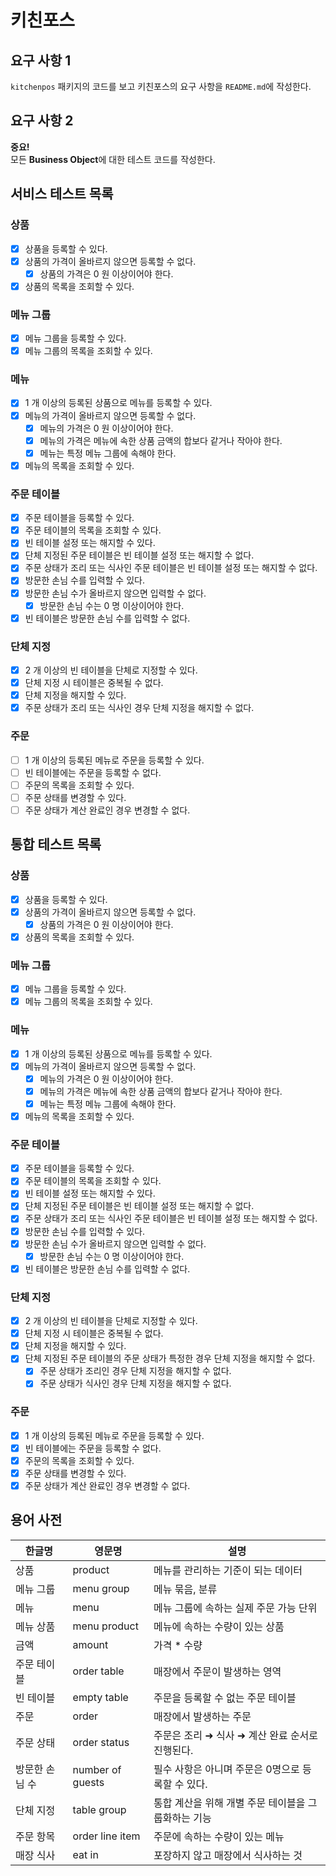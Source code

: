 # 키친포스

## 요구 사항 1

`kitchenpos` 패키지의 코드를 보고 키친포스의 요구 사항을 `README.md`에 작성한다.

## 요구 사항 2

**중요!**  
모든 **Business Object**에 대한 테스트 코드를 작성한다.

## 서비스 테스트 목록

### 상품

- [x] 상품을 등록할 수 있다.
- [x] 상품의 가격이 올바르지 않으면 등록할 수 없다.
    - [x] 상품의 가격은 0 원 이상이어야 한다.
- [x] 상품의 목록을 조회할 수 있다.

### 메뉴 그룹

- [x] 메뉴 그룹을 등록할 수 있다.
- [x] 메뉴 그룹의 목록을 조회할 수 있다.

### 메뉴

- [x] 1 개 이상의 등록된 상품으로 메뉴를 등록할 수 있다.
- [x] 메뉴의 가격이 올바르지 않으면 등록할 수 없다.
    - [x] 메뉴의 가격은 0 원 이상이어야 한다.
    - [x] 메뉴의 가격은 메뉴에 속한 상품 금액의 합보다 같거나 작아야 한다.
    - [x] 메뉴는 특정 메뉴 그룹에 속해야 한다.
- [x] 메뉴의 목록을 조회할 수 있다.

### 주문 테이블

- [x] 주문 테이블을 등록할 수 있다.
- [x] 주문 테이블의 목록을 조회할 수 있다.
- [x] 빈 테이블 설정 또는 해지할 수 있다.
- [x] 단체 지정된 주문 테이블은 빈 테이블 설정 또는 해지할 수 없다.
- [x] 주문 상태가 조리 또는 식사인 주문 테이블은 빈 테이블 설정 또는 해지할 수 없다.
- [x] 방문한 손님 수를 입력할 수 있다.
- [x] 방문한 손님 수가 올바르지 않으면 입력할 수 없다.
    - [x] 방문한 손님 수는 0 명 이상이어야 한다.
- [x] 빈 테이블은 방문한 손님 수를 입력할 수 없다.

### 단체 지정

- [x] 2 개 이상의 빈 테이블을 단체로 지정할 수 있다.
- [x] 단체 지정 시 테이블은 중복될 수 없다.
- [x] 단체 지정을 해지할 수 있다.
- [x] 주문 상태가 조리 또는 식사인 경우 단체 지정을 해지할 수 없다.

### 주문

- [ ] 1 개 이상의 등록된 메뉴로 주문을 등록할 수 있다.
- [ ] 빈 테이블에는 주문을 등록할 수 없다.
- [ ] 주문의 목록을 조회할 수 있다.
- [ ] 주문 상태를 변경할 수 있다.
- [ ] 주문 상태가 계산 완료인 경우 변경할 수 없다.

## 통합 테스트 목록

### 상품

- [x] 상품을 등록할 수 있다.
- [x] 상품의 가격이 올바르지 않으면 등록할 수 없다.
    - [x] 상품의 가격은 0 원 이상이어야 한다.
- [x] 상품의 목록을 조회할 수 있다.

### 메뉴 그룹

- [x] 메뉴 그룹을 등록할 수 있다.
- [x] 메뉴 그룹의 목록을 조회할 수 있다.

### 메뉴

- [x] 1 개 이상의 등록된 상품으로 메뉴를 등록할 수 있다.
- [x] 메뉴의 가격이 올바르지 않으면 등록할 수 없다.
    - [x] 메뉴의 가격은 0 원 이상이어야 한다.
    - [x] 메뉴의 가격은 메뉴에 속한 상품 금액의 합보다 같거나 작아야 한다.
    - [x] 메뉴는 특정 메뉴 그룹에 속해야 한다.
- [x] 메뉴의 목록을 조회할 수 있다.

### 주문 테이블

- [x] 주문 테이블을 등록할 수 있다.
- [x] 주문 테이블의 목록을 조회할 수 있다.
- [x] 빈 테이블 설정 또는 해지할 수 있다.
- [x] 단체 지정된 주문 테이블은 빈 테이블 설정 또는 해지할 수 없다.
- [x] 주문 상태가 조리 또는 식사인 주문 테이블은 빈 테이블 설정 또는 해지할 수 없다.
- [x] 방문한 손님 수를 입력할 수 있다.
- [x] 방문한 손님 수가 올바르지 않으면 입력할 수 없다.
    - [x] 방문한 손님 수는 0 명 이상이어야 한다.
- [x] 빈 테이블은 방문한 손님 수를 입력할 수 없다.

### 단체 지정

- [x] 2 개 이상의 빈 테이블을 단체로 지정할 수 있다.
- [x] 단체 지정 시 테이블은 중복될 수 없다.
- [x] 단체 지정을 해지할 수 있다.
- [x] 단체 지정된 주문 테이블의 주문 상태가 특정한 경우 단체 지정을 해지할 수 없다.
    - [x] 주문 상태가 조리인 경우 단체 지정을 해지할 수 없다.
    - [x] 주문 상태가 식사인 경우 단체 지정을 해지할 수 없다.

### 주문

- [x] 1 개 이상의 등록된 메뉴로 주문을 등록할 수 있다.
- [x] 빈 테이블에는 주문을 등록할 수 없다.
- [x] 주문의 목록을 조회할 수 있다.
- [x] 주문 상태를 변경할 수 있다.
- [x] 주문 상태가 계산 완료인 경우 변경할 수 없다.

## 용어 사전

| 한글명 | 영문명 | 설명 |
| --- | --- | --- |
| 상품 | product | 메뉴를 관리하는 기준이 되는 데이터 |
| 메뉴 그룹 | menu group | 메뉴 묶음, 분류 |
| 메뉴 | menu | 메뉴 그룹에 속하는 실제 주문 가능 단위 |
| 메뉴 상품 | menu product | 메뉴에 속하는 수량이 있는 상품 |
| 금액 | amount | 가격 * 수량 |
| 주문 테이블 | order table | 매장에서 주문이 발생하는 영역 |
| 빈 테이블 | empty table | 주문을 등록할 수 없는 주문 테이블 |
| 주문 | order | 매장에서 발생하는 주문 |
| 주문 상태 | order status | 주문은 조리 ➜ 식사 ➜ 계산 완료 순서로 진행된다. |
| 방문한 손님 수 | number of guests | 필수 사항은 아니며 주문은 0명으로 등록할 수 있다. |
| 단체 지정 | table group | 통합 계산을 위해 개별 주문 테이블을 그룹화하는 기능 |
| 주문 항목 | order line item | 주문에 속하는 수량이 있는 메뉴 |
| 매장 식사 | eat in | 포장하지 않고 매장에서 식사하는 것 |
